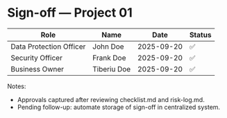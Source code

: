 # Sign-off — Project 01

| Role | Name | Date | Status |
| --- | --- | --- | --- |
| Data Protection Officer | John Doe | 2025-09-20 | ✅ |
| Security Officer | Frank Doe | 2025-09-20 | ✅ |
| Business Owner | Tiberiu Doe | 2025-09-20 | ✅ |

Notes:
- Approvals captured after reviewing checklist.md and risk-log.md.
- Pending follow-up: automate storage of sign-off in centralized system.
